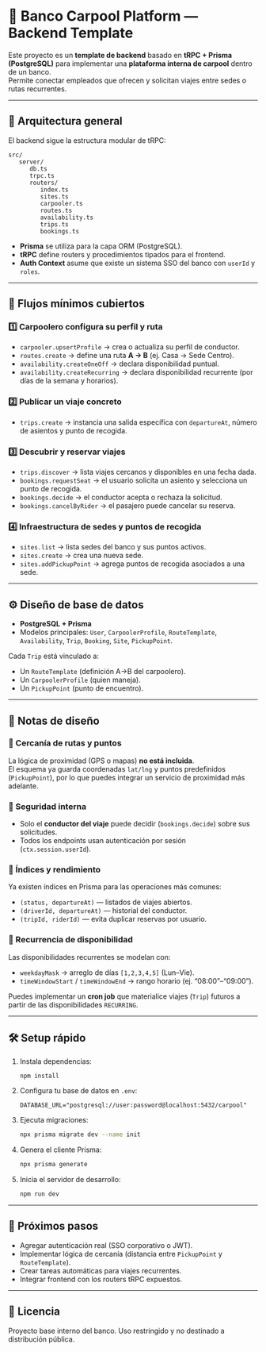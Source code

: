 # 🚗 Banco Carpool Platform — Backend Template

Este proyecto es un **template de backend** basado en **tRPC + Prisma (PostgreSQL)** para implementar una **plataforma interna de carpool** dentro de un banco.  
Permite conectar empleados que ofrecen y solicitan viajes entre sedes o rutas recurrentes.

---

## 🧩 Arquitectura general

El backend sigue la estructura modular de tRPC:

```
src/
   server/
      db.ts
      trpc.ts
      routers/
         index.ts
         sites.ts
         carpooler.ts
         routes.ts
         availability.ts
         trips.ts
         bookings.ts
```

- **Prisma** se utiliza para la capa ORM (PostgreSQL).
- **tRPC** define routers y procedimientos tipados para el frontend.
- **Auth Context** asume que existe un sistema SSO del banco con `userId` y `roles`.

---

## 🧠 Flujos mínimos cubiertos

### 1️⃣ Carpoolero configura su perfil y ruta

- `carpooler.upsertProfile` → crea o actualiza su perfil de conductor.
- `routes.create` → define una ruta **A → B** (ej. Casa → Sede Centro).
- `availability.createOneOff` → declara disponibilidad puntual.
- `availability.createRecurring` → declara disponibilidad recurrente (por días de la semana y horarios).

### 2️⃣ Publicar un viaje concreto

- `trips.create` → instancia una salida específica con `departureAt`, número de asientos y punto de recogida.

### 3️⃣ Descubrir y reservar viajes

- `trips.discover` → lista viajes cercanos y disponibles en una fecha dada.
- `bookings.requestSeat` → el usuario solicita un asiento y selecciona un punto de recogida.
- `bookings.decide` → el conductor acepta o rechaza la solicitud.
- `bookings.cancelByRider` → el pasajero puede cancelar su reserva.

### 4️⃣ Infraestructura de sedes y puntos de recogida

- `sites.list` → lista sedes del banco y sus puntos activos.
- `sites.create` → crea una nueva sede.
- `sites.addPickupPoint` → agrega puntos de recogida asociados a una sede.

---

## ⚙️ Diseño de base de datos

- **PostgreSQL + Prisma**
- Modelos principales: `User`, `CarpoolerProfile`, `RouteTemplate`, `Availability`, `Trip`, `Booking`, `Site`, `PickupPoint`.

Cada `Trip` está vinculado a:

- Un `RouteTemplate` (definición A→B del carpoolero).
- Un `CarpoolerProfile` (quien maneja).
- Un `PickupPoint` (punto de encuentro).

---

## 🧱 Notas de diseño

### 🔹 Cercanía de rutas y puntos

La lógica de proximidad (GPS o mapas) **no está incluida**.  
El esquema ya guarda coordenadas `lat/lng` y puntos predefinidos (`PickupPoint`), por lo que puedes integrar un servicio de proximidad más adelante.

### 🔹 Seguridad interna

- Solo el **conductor del viaje** puede decidir (`bookings.decide`) sobre sus solicitudes.
- Todos los endpoints usan autenticación por sesión (`ctx.session.userId`).

### 🔹 Índices y rendimiento

Ya existen índices en Prisma para las operaciones más comunes:

- `(status, departureAt)` — listados de viajes abiertos.
- `(driverId, departureAt)` — historial del conductor.
- `(tripId, riderId)` — evita duplicar reservas por usuario.

### 🔹 Recurrencia de disponibilidad

Las disponibilidades recurrentes se modelan con:

- `weekdayMask` → arreglo de días `[1,2,3,4,5]` (Lun–Vie).
- `timeWindowStart` / `timeWindowEnd` → rango horario (ej. “08:00”–“09:00”).

Puedes implementar un **cron job** que materialice viajes (`Trip`) futuros a partir de las disponibilidades `RECURRING`.

---

## 🛠️ Setup rápido

1. Instala dependencias:

   ```bash
   npm install
   ```

2. Configura tu base de datos en `.env`:

   ```env
   DATABASE_URL="postgresql://user:password@localhost:5432/carpool"
   ```

3. Ejecuta migraciones:

   ```bash
   npx prisma migrate dev --name init
   ```

4. Genera el cliente Prisma:

   ```bash
   npx prisma generate
   ```

5. Inicia el servidor de desarrollo:
   ```bash
   npm run dev
   ```

---

## 🚀 Próximos pasos

- Agregar autenticación real (SSO corporativo o JWT).
- Implementar lógica de cercanía (distancia entre `PickupPoint` y `RouteTemplate`).
- Crear tareas automáticas para viajes recurrentes.
- Integrar frontend con los routers tRPC expuestos.

---

## 📄 Licencia

Proyecto base interno del banco. Uso restringido y no destinado a distribución pública.
